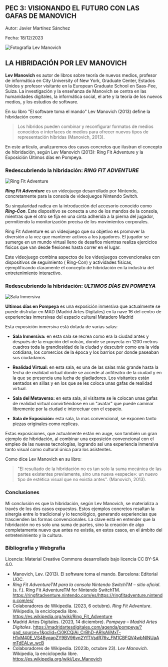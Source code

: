 ## PEC 3: VISIONANDO EL FUTURO CON LAS GAFAS DE MANOVICH

Autor: Javier Martínez Sánchez

Fecha: 18/12/2023

![Fotografía Lev Manovich](https://upload.wikimedia.org/wikipedia/commons/thumb/9/93/Lev_Manovich_%E2%80%94_How_to_analyze_culture_using_social_networks.jpg/1200px-Lev_Manovich_%E2%80%94_How_to_analyze_culture_using_social_networks.jpg)
	
## **LA HIBRIDACIÓN POR LEV MANOVICH**

**Lev Manovich** es autor de libros sobre teoría de nuevos medios, profesor de informática en City University of New York, Graduate Center, Estados Unidos y profesor visitante en la European Graduate School en Saas-Fee, Suiza. La investigación y la enseñanza de Manovich se centra en las humanidades digitales, la informática social, el arte y la teoría de los nuevos medios, y los estudios de software.​

En su libro "El software toma el mando" Lev Manovich (2013) define la hibridación como: 

>Los híbridos pueden combinar y reconfigurar formatos de medios conocidos e interfaces de medios para ofrecer nuevos tipos de representación híbridas (Manovich, 2013).

En este artículo, analizaremos dos casos concretos que ilustran el concepto de hibridación, según Lev Manovich (2013): Ring Fit Adventure y la Exposición Últimos días en Pompeya.

### Redescubriendo la hibridación: ***RING FIT ADVENTURE***

![Ring Fit Adventure](https://fs-prod-cdn.nintendo-europe.com/media/images/10_share_images/games_15/nintendo_switch_4/H2x1_NSwitch_RingFitAdventure_Teasers_image1600w.jpg)

***Ring Fit Adventure*** es un videojuego desarrollado por Nintendo, concretamente para la consola de videojuegos Nintendo Switch.

Su singularidad radica en la introducción del accesorio conocido como ***Ring-Con***. Este dispositivo se conecta a uno de los mandos de la consola, mientras que el otro se fija en una cinta adherida a la pierna del jugador, permitiendo la monitorización precisa de los movimientos corporales.

Ring Fit Adventure es un videojuego que su objetivo es promover  la diversión a la vez que mantener activos a los jugadores. El jugador se sumerge en un mundo virtual lleno de desafíos mientras realiza ejercicios físicos que van desde flexiones hasta correr en el lugar.

Este videojuego combina aspectos de los videojuegos convencionales con dispositivos de seguimiento ( Ring-Con) y actividades físicas, ejemplificando claramente el concepto de hibridación en la industria del entretenimiento interactivo.

### Redescubriendo la hibridación: ***ULTIMOS DÍAS EN POMPEYA***

![Sala Inmersiva](https://e00-elmundo.uecdn.es/assets/multimedia/imagenes/2023/09/06/16940275772564.jpg)

**Ultimos días en Pompeya** es una exposición inmersiva que actualmente se puede disfrutar en MAD (Madrid Artes Digitales) en la nave 16 del centro de experiencias inmersivas del espacio cultural Matadero Madrid

Esta exposición inmersiva está dotada de varias salas:

- **Sala Inmersiva:** en esta sala se recrea como era la ciudad antes y después de la erupción del volcán, donde se proyecta en 1200 metros cuadros toda la grandiosidad de la ciudad y descubrir como era la vida cotidiana, los comercios de la época y los barrios por donde paseaban sus ciudadanos.

- **Realidad Virtual:** en esta sala, es una de las salas más grande hasta la fecha de realidad virtual donde se accede al anfiteatro de la ciudad y en la que se presencia una lucha de gladiadores. Los visitantes están sentados en sillas y en los que se les coloca unas gafas de realidad virtual.

- **Sala del Metaverso:** en esta sala, al visitante se le colocan unas gafas de realidad virtual convirtiéndose en un "avatar" que puede caminar libremente por la ciudad e interectuar con el espacio.  

- **Sala de Exposición:** esta sala, la mas convencional, se exponen tanto piezas originales como replicas.

Estas exposiciones, que actualmente están en auge, son también un gran ejemplo de hibridación, al combinar una exposición convencional con el empleo de las nuevas tecnologías, logrando así una experiencia inmersiva tanto visual como cultural única para los asistentes.

Como dice Lev Manovich en su libro:

>"El resultado de la hibridación no es tan solo la suma mecánica de las partes existentes previamente, sino una nueva «especie»: un nuevo tipo de estética visual que no existía antes".
(Manovich, 2013).

### Conclusiones

Mi conclusión es que la hibridación, según Lev Manovich, se materializa a través de los dos casos expuestos. Estos ejemplos concretos resaltan la sinergia entre lo tradicional y lo tecnológico, generando experiencias que trascienden las formas convencionales. La clave está en entender que la hibridación no es solo una suma de partes, sino la creación de algo completamente nuevo que antes no existía, en estos casos, en el ámbito del entretenimiento y la cultura.

### Bibliografia y Webgrafia

Licencia: Material Creative Commons desarrollado bajo licencia CC BY-SA 4.0.

-   Manovich, Lev. (2013). El software toma el mando. Barcelona: Editorial UOC.
- _Ring Fit AdventureTM para la consola Nintendo SwitchTM – sitio oficial_. (s. f.). Ring Fit AdventureTM for Nintendo SwitchTM. https://ringfitadventure.nintendo.com/es/https://ringfitadventure.nintendo.com/es/
- Colaboradores de Wikipedia. (2023, 6 octubre). _Ring Fit Adventure_. Wikipedia, la enciclopedia libre. https://es.wikipedia.org/wiki/Ring_Fit_Adventure
- Madrid Artes Digitales. (2023, 14 diciembre). _Pompeya – Madrid Artes Digitales_. https://madridartesdigitales.com/agenda/pompeya/?gad_source=1&gclid=Cj0KCQiAj_CrBhD-ARIsAIiMxT-H1vM40E_VS4ByqapZY9BV96vn2YfTVsdR76v_FM1CBFQV4wbNlNUaAmTdEALw_wcB
- Colaboradores de Wikipedia. (2023b, octubre 23). _Lev Manovich_. Wikipedia, la enciclopedia libre. https://es.wikipedia.org/wiki/Lev_Manovich
